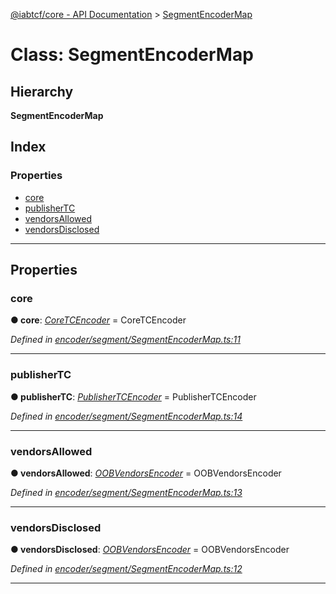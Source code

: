 [@iabtcf/core - API Documentation](../README.md) > [SegmentEncoderMap](../classes/segmentencodermap.md)

# Class: SegmentEncoderMap

## Hierarchy

**SegmentEncoderMap**

## Index

### Properties

* [core](segmentencodermap.md#core)
* [publisherTC](segmentencodermap.md#publishertc)
* [vendorsAllowed](segmentencodermap.md#vendorsallowed)
* [vendorsDisclosed](segmentencodermap.md#vendorsdisclosed)

---

## Properties

<a id="core"></a>

###  core

**● core**: *[CoreTCEncoder](coretcencoder.md)* =  CoreTCEncoder

*Defined in [encoder/segment/SegmentEncoderMap.ts:11](https://github.com/chrispaterson/iabtcf/blob/aa3fc72/modules/core/src/encoder/segment/SegmentEncoderMap.ts#L11)*

___
<a id="publishertc"></a>

###  publisherTC

**● publisherTC**: *[PublisherTCEncoder](publishertcencoder.md)* =  PublisherTCEncoder

*Defined in [encoder/segment/SegmentEncoderMap.ts:14](https://github.com/chrispaterson/iabtcf/blob/aa3fc72/modules/core/src/encoder/segment/SegmentEncoderMap.ts#L14)*

___
<a id="vendorsallowed"></a>

###  vendorsAllowed

**● vendorsAllowed**: *[OOBVendorsEncoder](oobvendorsencoder.md)* =  OOBVendorsEncoder

*Defined in [encoder/segment/SegmentEncoderMap.ts:13](https://github.com/chrispaterson/iabtcf/blob/aa3fc72/modules/core/src/encoder/segment/SegmentEncoderMap.ts#L13)*

___
<a id="vendorsdisclosed"></a>

###  vendorsDisclosed

**● vendorsDisclosed**: *[OOBVendorsEncoder](oobvendorsencoder.md)* =  OOBVendorsEncoder

*Defined in [encoder/segment/SegmentEncoderMap.ts:12](https://github.com/chrispaterson/iabtcf/blob/aa3fc72/modules/core/src/encoder/segment/SegmentEncoderMap.ts#L12)*

___

